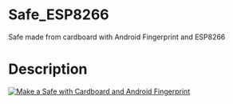 # Safe_ESP8266
Safe made from cardboard with Android Fingerprint and ESP8266

# Description

[![Make a Safe with Cardboard and Android Fingerprint](http://img.youtube.com/vi/5rWJMlncBEc/0.jpg)](https://www.youtube.com/watch?v=5rWJMlncBEc "Make a Safe with Cardboard and Android Fingerprint")
